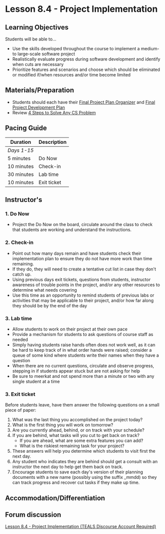 # Lesson 8.4 - Project Implementation

## Learning Objectives
Students will be able to...
  * Use the skills developed throughout the course to implement a medium- to large-scale software project
  * Realistically evaluate progress during software development and identify when cuts are necessary
  * Prioritize features and scenarios and choose which should be eliminated or modified if/when resources and/or time become limited


## Materials/Preparation
* Students should each have their [Final Project Plan Organizer] and [Final Project Development Plan]
* Review [4 Steps to Solve Any CS Problem]

## Pacing Guide

| Duration      | Description                                   |
| ------------- | --------------------------------------------- |
| _Days 1-15_   |                                               |
| 5 minutes     | Do Now |
| 10 minutes    | Check-in                                      |
| 30 minutes    | Lab time                                      |
| 10 minutes    | Exit ticket                                   |



## Instructor's 
### 1. Do Now
* Project the Do Now on the board, circulate around the class to check that students are working and understand the instructions.

### 2. Check-in
* Point out how many days remain and have students check their implementation plan to ensure they do not have more work than time remaining.
* If they do, they will need to create a tentative cut list in case they don't catch up.
* Using previous days exit tickets, questions from students, instructor awareness of trouble points in the project, and/or any other resources to determine what needs covering
* Use this time as an opportunity to remind students of previous labs or activities that may be applicable to their project, and/or how far along they should be by the end of the day

### 3. Lab time
* Allow students to work on their project at their own pace
* Provide a mechanism for students to ask questions of course staff as needed
* Simply having students raise hands often does not work well, as it can be hard to keep track of in what order hands were raised; consider a queue of some kind where students write their names when they have a question
* When there are no current questions, circulate and observe progress, stepping in if students appear stuck but are not asking for help
* Be sure to meerkat and not spend more than a minute or two with any single student at a time

### 3.  Exit ticket
Before students leave, have them answer the following questions on a small piece of paper:
1. What was the last thing you accomplished on the project today?
2. What is the first thing you will work on tomorrow?
3. Are you currently ahead, behind, or on track with your schedule? 
4. If you are behind, what tasks will you cut to get back on track?  
    * If you are ahead, what are some extra features you can add?
    * What is the riskiest remaining task for your project?
5. These answers will help you determine which students to visit first the next day.
6. Any student who indicates they are behind should get a consult with an instructor the next day to help get them back on track.
7. Encourage students to save each day's version of their planning documents with a new name (possibly using the suffix _mmdd) so they can track progress and recover cut tasks if they make up time.


## Accommodation/Differentiation

## Forum discussion
[Lesson 8.4 - Project Implementation (TEALS Discourse Account Required)](https://forums.tealsk12.org/c/2nd-semester-unit-8-final-project/lesson-8-04-project-implementation)

[Final Project Plan Organizer]:https://teals-introcs.gitbooks.io/2nd-semester-introduction-to-computer-science-pri/content/units/8_unit/final_project_plan_organizer.docx
[Final Project Development Plan]:https://teals-introcs.gitbooks.io/2nd-semester-introduction-to-computer-science-pri/content/units/8_unit/final_project_development_plan.docx
[4 Steps to Solve Any CS Problem]:https://github.com/TEALS-IntroCS/2nd-semester-introduction-to-computer-science-principles/raw/master/units/4%20Steps%20to%20Solve%20Any%20CS%20Problem.pdf



